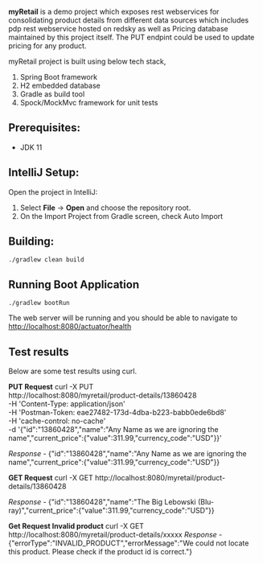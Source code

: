 **myRetail** is a demo project which exposes rest webservices for consolidating product details from different data sources which includes pdp rest webservice hosted on redsky as well as Pricing database maintained by this project itself. The PUT endpint could be used to update pricing for any product.

myRetail project is built using below tech stack,

1. Spring Boot framework
2. H2 embedded database
3. Gradle as build tool
4. Spock/MockMvc framework for unit tests


Prerequisites:
--------------

* JDK 11

IntelliJ Setup:
---------------

Open the project in IntelliJ:

1. Select **File** -> **Open** and choose the repository root.
2. On the Import Project from Gradle screen, check Auto Import


Building:
---------

    ./gradlew clean build

Running Boot Application
--------------------

    ./gradlew bootRun

The web server will be running and you should be able to navigate to [http://localhost:8080/actuator/health]()

Test results
------------
Below are some test results using curl.

**PUT Request**
curl -X PUT \
  http://localhost:8080/myretail/product-details/13860428 \
  -H 'Content-Type: application/json' \
  -H 'Postman-Token: eae27482-173d-4dba-b223-babb0ede6bd8' \
  -H 'cache-control: no-cache' \
  -d '{"id":"13860428","name":"Any Name as we are ignoring the name","current_price":{"value":311.99,"currency_code":"USD"}}'

*Response* - {"id":"13860428","name":"Any Name as we are ignoring the name","current_price":{"value":311.99,"currency_code":"USD"}}

**GET Request**
curl -X GET http://localhost:8080/myretail/product-details/13860428

*Response* - {"id":"13860428","name":"The Big Lebowski (Blu-ray)","current_price":{"value":311.99,"currency_code":"USD"}}

**Get Request Invalid product**
curl -X GET http://localhost:8080/myretail/product-details/xxxxx
*Response* - {"errorType":"INVALID_PRODUCT","errorMessage":"We could not locate this product. Please check if the product id is correct."}
